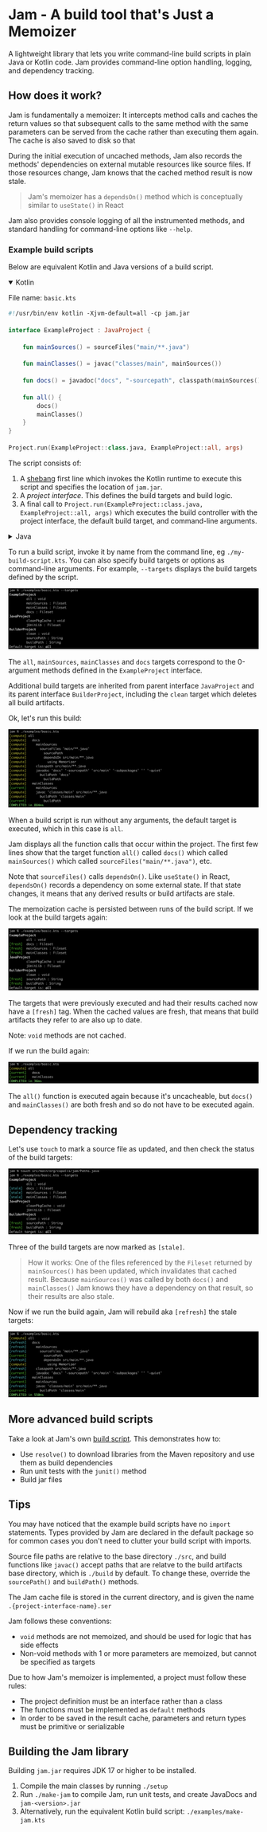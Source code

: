 # Jam - A build tool that's Just a Memoizer

A lightweight library that lets you write command-line build scripts in plain Java or Kotlin code.
Jam provides command-line option handling, logging, and dependency tracking.


## How does it work?

Jam is fundamentally a memoizer: It intercepts method calls and caches the return values so that subsequent calls to the same method with the same parameters can be served from the cache rather than executing them again.
The cache is also saved to disk so that 

During the initial execution of uncached methods, Jam also records the methods' dependencies on external mutable resources like source files. If those resources change, Jam knows that the cached method result is now stale.

>Jam's memoizer has a `dependsOn()` method which is conceptually similar to `useState()` in React

Jam also provides console logging of all the instrumented methods, and standard handling for command-line options like `--help`.

### Example build scripts

Below are equivalent Kotlin and Java versions of a build script.

<details open>
<summary>Kotlin</summary>

File name: `basic.kts`

```kotlin
#!/usr/bin/env kotlin -Xjvm-default=all -cp jam.jar

interface ExampleProject : JavaProject {

    fun mainSources() = sourceFiles("main/**.java")

    fun mainClasses() = javac("classes/main", mainSources())

    fun docs() = javadoc("docs", "-sourcepath", classpath(mainSources()), "-subpackages", "", "-quiet")

    fun all() {
        docs()
        mainClasses()
    }
}

Project.run(ExampleProject::class.java, ExampleProject::all, args)
```

The script consists of:

1. A [shebang](https://en.wikipedia.org/wiki/Shebang_(Unix)) first line which invokes the Kotlin runtime to execute this script and specifies the location of `jam.jar`.
2. A *project interface*. This defines the build targets and build logic.
3. A final call to `Project.run(ExampleProject::class.java, ExampleProject::all, args)` which executes the build controller with the project interface, the default build target, and command-line arguments.
 
</details>
<details>
<summary>Java</summary>

File name: `basic-java`

```java
#!/usr/bin/java -classpath jam.jar --source 17

public interface ExampleProject extends JavaProject {

    default Fileset mainSources() {
        return sourceFiles("main/**.java");
    }

    default Fileset mainClasses() {
        return javac("classes/main", mainSources());
    }

    default Fileset docs() {
        return javadoc("docs",
                "-sourcepath", classpath(mainSources()),
                "-subpackages", "", "-quiet");
    }

    default void all() {
        docs();
        mainClasses();
    }

    static void main(String[] args) {
        Project.run(ExampleProject.class, ExampleProject::all, args);
    }
}
```
This script consists of:

1. The [shebang](https://en.wikipedia.org/wiki/Shebang_(Unix)) first line which invokes the Java runtime to execute this script and specifies the location of `jam.jar`.
2. A *project interface*. This defines the build targets and build logic.
3. A `main()` method which invokes the build controller by calling `Project.run(ExampleProject.class, ExampleProject::all, args)` with the project interface, default build target and command-line arguments.
 
</details>

To run a build script, invoke it by name from the command line, eg `./my-build-script.kts`.
You can also specify build targets or options as command-line arguments.
For example, `--targets` displays the build targets defined by the script. 

![Title](examples/media/basic01.png)

The `all`, `mainSources`, `mainClasses` and `docs` targets correspond to the 0-argument methods defined in the `ExampleProject` interface.

Additional build targets are inherited from parent interface `JavaProject` and its parent interface `BuilderProject`, including the `clean` target which deletes all build artifacts.

Ok, let's run this build:
 
![Title](examples/media/basic02.png)

When a build script is run without any arguments, the default target is executed, which in this case is `all`.

Jam displays all the function calls that occur within the project.
The first few lines show that the target function `all()` called `docs()` which called `mainSources()` which called `sourceFiles("main/**.java")`, etc.

Note that `sourceFiles()` calls `dependsOn()`. Like `useState()` in React, `dependsOn()` records a dependency on some external state. If that state changes, it means that any derived results or build artifacts are stale.

The memoization cache is persisted between runs of the build script. If we look at the build targets again:

![Title](examples/media/basic03.png)

The targets that were previously executed and had their results cached now have a `[fresh]` tag.
When the cached values are fresh, that means that build artifacts they refer to are also up to date.

Note: `void` methods are not cached.

If we run the build again:

![Title](examples/media/basic04.png)

The `all()` function is executed again because it's uncacheable,
but `docs()` and `mainClasses()` are both fresh and so do not have to be executed again.

## Dependency tracking

Let's use `touch` to mark a source file as updated, and then check the status of the build targets:

![Title](examples/media/basic05.png)

Three of the build targets are now marked as `[stale]`. 

> How it works:
One of the files referenced by the `Fileset` returned by `mainSources()` has been updated, which invalidates that cached result.
Because `mainSources()` was called by both `docs()` and `mainClasses()` Jam knows they have a dependency on that result, so their results are also stale.

Now if we run the build again, Jam will rebuild aka `[refresh]` the stale targets:
 
![Title](examples/media/basic06.png)

## More advanced build scripts

Take a look at Jam's own [build script](examples/make-jam.kts). This demonstrates how to:

* Use `resolve()` to download libraries from the Maven repository and use them as build dependencies
* Run unit tests with the `junit()` method
* Build jar files

## Tips

You may have noticed that the example build scripts have no `import` statements.
Types provided by Jam are declared in the default package so for common cases you don't need to clutter your build script with imports.

Source file paths are relative to the base directory `./src`,
and build functions like `javac()` accept paths that are relatve to the build artifacts base directory, which is `./build` by default.
To change these, override the `sourcePath()` and `buildPath()` methods.

The Jam cache file is stored in the current directory, and is given the name `.{project-interface-name}.ser`

Jam follows these conventions:

* `void` methods are not memoized, and should be used for logic that has side effects
* Non-void methods with 1 or more parameters are memoized, but cannot be specified as targets

Due to how Jam's memoizer is implemented, a project must follow these rules:

* The project definition must be an interface rather than a class
* The functions must be implemented as `default` methods
* In order to be saved in the result cache, parameters and return types must be primitive or serializable

## Building the Jam library

Building `jam.jar` requires JDK 17 or higher to be installed.

1. Compile the main classes by running `./setup`
2. Run `./make-jam` to compile Jam, run unit tests, and create JavaDocs and `jam-<version>.jar`
3. Alternatively, run the equivalent Kotlin build script: `./examples/make-jam.kts`

